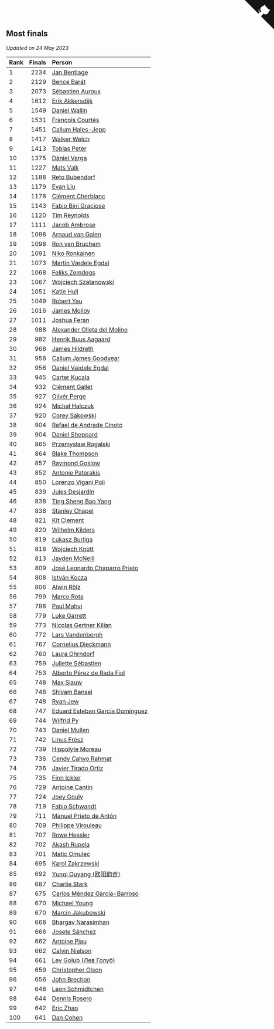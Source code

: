 ## Most finals

*Updated on 24 May 2023*

| Rank | Finals | Person |
| :--- | ---: | :--- |
| 1 | 2234 | [Jan Bentlage](https://www.worldcubeassociation.org/persons/2010BENT01) |
| 2 | 2129 | [Bence Barát](https://www.worldcubeassociation.org/persons/2008BARA01) |
| 3 | 2073 | [Sébastien Auroux](https://www.worldcubeassociation.org/persons/2008AURO01) |
| 4 | 1612 | [Erik Akkersdijk](https://www.worldcubeassociation.org/persons/2005AKKE01) |
| 5 | 1549 | [Daniel Wallin](https://www.worldcubeassociation.org/persons/2013WALL03) |
| 6 | 1531 | [François Courtès](https://www.worldcubeassociation.org/persons/2008COUR01) |
| 7 | 1451 | [Callum Hales-Jepp](https://www.worldcubeassociation.org/persons/2012HALE01) |
| 8 | 1417 | [Walker Welch](https://www.worldcubeassociation.org/persons/2011WELC01) |
| 9 | 1413 | [Tobias Peter](https://www.worldcubeassociation.org/persons/2014PETE03) |
| 10 | 1375 | [Dániel Varga](https://www.worldcubeassociation.org/persons/2008VARG01) |
| 11 | 1227 | [Mats Valk](https://www.worldcubeassociation.org/persons/2007VALK01) |
| 12 | 1188 | [Reto Bubendorf](https://www.worldcubeassociation.org/persons/2012BUBE01) |
| 13 | 1179 | [Evan Liu](https://www.worldcubeassociation.org/persons/2009LIUE01) |
| 14 | 1178 | [Clément Cherblanc](https://www.worldcubeassociation.org/persons/2014CHER05) |
| 15 | 1143 | [Fabio Bini Graciose](https://www.worldcubeassociation.org/persons/2010GRAC02) |
| 16 | 1120 | [Tim Reynolds](https://www.worldcubeassociation.org/persons/2005REYN01) |
| 17 | 1111 | [Jacob Ambrose](https://www.worldcubeassociation.org/persons/2010AMBR01) |
| 18 | 1098 | [Arnaud van Galen](https://www.worldcubeassociation.org/persons/2006GALE01) |
| 19 | 1098 | [Ron van Bruchem](https://www.worldcubeassociation.org/persons/2003BRUC01) |
| 20 | 1091 | [Niko Ronkainen](https://www.worldcubeassociation.org/persons/2010RONK01) |
| 21 | 1073 | [Martin Vædele Egdal](https://www.worldcubeassociation.org/persons/2013EGDA02) |
| 22 | 1068 | [Feliks Zemdegs](https://www.worldcubeassociation.org/persons/2009ZEMD01) |
| 23 | 1067 | [Wojciech Szatanowski](https://www.worldcubeassociation.org/persons/2011SZAT01) |
| 24 | 1051 | [Katie Hull](https://www.worldcubeassociation.org/persons/2010HULL01) |
| 25 | 1049 | [Robert Yau](https://www.worldcubeassociation.org/persons/2009YAUR01) |
| 26 | 1016 | [James Molloy](https://www.worldcubeassociation.org/persons/2011MOLL01) |
| 27 | 1011 | [Joshua Feran](https://www.worldcubeassociation.org/persons/2011FERA01) |
| 28 | 988 | [Alexander Olleta del Molino](https://www.worldcubeassociation.org/persons/2008OLLE01) |
| 29 | 982 | [Henrik Buus Aagaard](https://www.worldcubeassociation.org/persons/2006BUUS01) |
| 30 | 968 | [James Hildreth](https://www.worldcubeassociation.org/persons/2009HILD01) |
| 31 | 958 | [Callum James Goodyear](https://www.worldcubeassociation.org/persons/2012GOOD02) |
| 32 | 956 | [Daniel Vædele Egdal](https://www.worldcubeassociation.org/persons/2013EGDA01) |
| 33 | 945 | [Carter Kucala](https://www.worldcubeassociation.org/persons/2015KUCA01) |
| 34 | 932 | [Clément Gallet](https://www.worldcubeassociation.org/persons/2004GALL02) |
| 35 | 927 | [Olivér Perge](https://www.worldcubeassociation.org/persons/2007PERG01) |
| 36 | 924 | [Michał Halczuk](https://www.worldcubeassociation.org/persons/2006HALC01) |
| 37 | 920 | [Corey Sakowski](https://www.worldcubeassociation.org/persons/2011SAKO01) |
| 38 | 904 | [Rafael de Andrade Cinoto](https://www.worldcubeassociation.org/persons/2007CINO01) |
| 39 | 904 | [Daniel Sheppard](https://www.worldcubeassociation.org/persons/2009SHEP01) |
| 40 | 865 | [Przemysław Rogalski](https://www.worldcubeassociation.org/persons/2013ROGA02) |
| 41 | 864 | [Blake Thompson](https://www.worldcubeassociation.org/persons/2010THOM03) |
| 42 | 857 | [Raymond Goslow](https://www.worldcubeassociation.org/persons/2014GOSL01) |
| 43 | 852 | [Antonie Paterakis](https://www.worldcubeassociation.org/persons/2012PATE01) |
| 44 | 850 | [Lorenzo Vigani Poli](https://www.worldcubeassociation.org/persons/2007POLI01) |
| 45 | 839 | [Jules Desjardin](https://www.worldcubeassociation.org/persons/2010DESJ01) |
| 46 | 838 | [Ting Sheng Bao Yang](https://www.worldcubeassociation.org/persons/2008BAOY01) |
| 47 | 838 | [Stanley Chapel](https://www.worldcubeassociation.org/persons/2016CHAP04) |
| 48 | 821 | [Kit Clement](https://www.worldcubeassociation.org/persons/2008CLEM01) |
| 49 | 820 | [Wilhelm Kilders](https://www.worldcubeassociation.org/persons/2010KILD02) |
| 50 | 819 | [Łukasz Burliga](https://www.worldcubeassociation.org/persons/2013BURL01) |
| 51 | 818 | [Wojciech Knott](https://www.worldcubeassociation.org/persons/2011KNOT01) |
| 52 | 813 | [Jayden McNeill](https://www.worldcubeassociation.org/persons/2012MCNE01) |
| 53 | 809 | [José Leonardo Chaparro Prieto](https://www.worldcubeassociation.org/persons/2011CHAP01) |
| 54 | 808 | [István Kocza](https://www.worldcubeassociation.org/persons/2005KOCZ01) |
| 55 | 806 | [Alwin Rölz](https://www.worldcubeassociation.org/persons/2016ROLZ01) |
| 56 | 799 | [Marco Rota](https://www.worldcubeassociation.org/persons/2009ROTA01) |
| 57 | 798 | [Paul Mahvi](https://www.worldcubeassociation.org/persons/2012MAHV01) |
| 58 | 779 | [Luke Garrett](https://www.worldcubeassociation.org/persons/2017GARR05) |
| 59 | 773 | [Nicolas Gertner Kilian](https://www.worldcubeassociation.org/persons/2013GERT01) |
| 60 | 772 | [Lars Vandenbergh](https://www.worldcubeassociation.org/persons/2003VAND01) |
| 61 | 767 | [Cornelius Dieckmann](https://www.worldcubeassociation.org/persons/2009DIEC01) |
| 62 | 760 | [Laura Ohrndorf](https://www.worldcubeassociation.org/persons/2009OHRN01) |
| 63 | 759 | [Juliette Sébastien](https://www.worldcubeassociation.org/persons/2014SEBA01) |
| 64 | 753 | [Alberto Pérez de Rada Fiol](https://www.worldcubeassociation.org/persons/2011FIOL01) |
| 65 | 748 | [Max Siauw](https://www.worldcubeassociation.org/persons/2017SIAU02) |
| 66 | 748 | [Shivam Bansal](https://www.worldcubeassociation.org/persons/2011BANS02) |
| 67 | 748 | [Ryan Jew](https://www.worldcubeassociation.org/persons/2008JEWR01) |
| 68 | 747 | [Eduard Esteban García Domínguez](https://www.worldcubeassociation.org/persons/2011EDUA01) |
| 69 | 744 | [Wilfrid Py](https://www.worldcubeassociation.org/persons/2016PYWI01) |
| 70 | 743 | [Daniel Mullen](https://www.worldcubeassociation.org/persons/2016MULL04) |
| 71 | 742 | [Linus Frész](https://www.worldcubeassociation.org/persons/2011FRES01) |
| 72 | 739 | [Hippolyte Moreau](https://www.worldcubeassociation.org/persons/2008MORE02) |
| 73 | 736 | [Cendy Cahyo Rahmat](https://www.worldcubeassociation.org/persons/2010RAHM02) |
| 74 | 736 | [Javier Tirado Ortiz](https://www.worldcubeassociation.org/persons/2009TIRA01) |
| 75 | 735 | [Finn Ickler](https://www.worldcubeassociation.org/persons/2012ICKL01) |
| 76 | 729 | [Antoine Cantin](https://www.worldcubeassociation.org/persons/2010CANT02) |
| 77 | 724 | [Joey Gouly](https://www.worldcubeassociation.org/persons/2007GOUL01) |
| 78 | 719 | [Fabio Schwandt](https://www.worldcubeassociation.org/persons/2014SCHW02) |
| 79 | 711 | [Manuel Prieto de Antón](https://www.worldcubeassociation.org/persons/2015ANTO04) |
| 80 | 709 | [Philippe Virouleau](https://www.worldcubeassociation.org/persons/2008VIRO01) |
| 81 | 707 | [Rowe Hessler](https://www.worldcubeassociation.org/persons/2007HESS01) |
| 82 | 702 | [Akash Rupela](https://www.worldcubeassociation.org/persons/2012RUPE01) |
| 83 | 701 | [Matic Omulec](https://www.worldcubeassociation.org/persons/2010OMUL02) |
| 84 | 695 | [Karol Zakrzewski](https://www.worldcubeassociation.org/persons/2014ZAKR01) |
| 85 | 692 | [Yunqi Ouyang (欧阳韵奇)](https://www.worldcubeassociation.org/persons/2007YUNQ01) |
| 86 | 687 | [Charlie Stark](https://www.worldcubeassociation.org/persons/2014STAR05) |
| 87 | 675 | [Carlos Méndez García-Barroso](https://www.worldcubeassociation.org/persons/2010GARC02) |
| 88 | 670 | [Michael Young](https://www.worldcubeassociation.org/persons/2008YOUN02) |
| 89 | 670 | [Marcin Jakubowski](https://www.worldcubeassociation.org/persons/2007JAKU01) |
| 90 | 668 | [Bhargav Narasimhan](https://www.worldcubeassociation.org/persons/2011NARA02) |
| 91 | 666 | [Josete Sánchez](https://www.worldcubeassociation.org/persons/2015SANC18) |
| 92 | 662 | [Antoine Piau](https://www.worldcubeassociation.org/persons/2008PIAU01) |
| 93 | 662 | [Calvin Nielson](https://www.worldcubeassociation.org/persons/2014NIEL03) |
| 94 | 661 | [Lev Golub (Лев Голуб)](https://www.worldcubeassociation.org/persons/2014HOLU01) |
| 95 | 659 | [Christopher Olson](https://www.worldcubeassociation.org/persons/2009OLSO01) |
| 96 | 656 | [John Brechon](https://www.worldcubeassociation.org/persons/2010BREC01) |
| 97 | 648 | [Leon Schmidtchen](https://www.worldcubeassociation.org/persons/2010SCHM01) |
| 98 | 644 | [Dennis Rosero](https://www.worldcubeassociation.org/persons/2010ROSE03) |
| 99 | 642 | [Eric Zhao](https://www.worldcubeassociation.org/persons/2010ZHAO19) |
| 100 | 641 | [Dan Cohen](https://www.worldcubeassociation.org/persons/2007COHE01) |


<a href="https://github.com/JustinTimeCuber/wca_statistics" class="github-corner" aria-label="View source on Github"><svg width="80" height="80" viewBox="0 0 250 250" style="fill:#151513; color:#fff; position: absolute; top: 0; border: 0; right: 0;" aria-hidden="true"><path d="M0,0 L115,115 L130,115 L142,142 L250,250 L250,0 Z"></path><path d="M128.3,109.0 C113.8,99.7 119.0,89.6 119.0,89.6 C122.0,82.7 120.5,78.6 120.5,78.6 C119.2,72.0 123.4,76.3 123.4,76.3 C127.3,80.9 125.5,87.3 125.5,87.3 C122.9,97.6 130.6,101.9 134.4,103.2" fill="currentColor" style="transform-origin: 130px 106px;" class="octo-arm"></path><path d="M115.0,115.0 C114.9,115.1 118.7,116.5 119.8,115.4 L133.7,101.6 C136.9,99.2 139.9,98.4 142.2,98.6 C133.8,88.0 127.5,74.4 143.8,58.0 C148.5,53.4 154.0,51.2 159.7,51.0 C160.3,49.4 163.2,43.6 171.4,40.1 C171.4,40.1 176.1,42.5 178.8,56.2 C183.1,58.6 187.2,61.8 190.9,65.4 C194.5,69.0 197.7,73.2 200.1,77.6 C213.8,80.2 216.3,84.9 216.3,84.9 C212.7,93.1 206.9,96.0 205.4,96.6 C205.1,102.4 203.0,107.8 198.3,112.5 C181.9,128.9 168.3,122.5 157.7,114.1 C157.9,116.9 156.7,120.9 152.7,124.9 L141.0,136.5 C139.8,137.7 141.6,141.9 141.8,141.8 Z" fill="currentColor" class="octo-body"></path></svg></a><style>.github-corner:hover .octo-arm{animation:octocat-wave 560ms ease-in-out}@keyframes octocat-wave{0%,100%{transform:rotate(0)}20%,60%{transform:rotate(-25deg)}40%,80%{transform:rotate(10deg)}}@media (max-width:500px){.github-corner:hover .octo-arm{animation:none}.github-corner .octo-arm{animation:octocat-wave 560ms ease-in-out}}</style>
